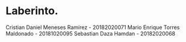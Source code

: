 # Laberinto.

Cristian Daniel Meneses Ramírez - 20182020071 
Mario Enrique Torres Maldonado - 20181020095 
Sebastian Daza Hamdan - 20182020068


